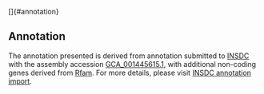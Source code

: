 []{#annotation}

Annotation
----------

The annotation presented is derived from annotation submitted to
[INSDC](http://www.insdc.org) with the assembly accession
[GCA\_001445615.1](http://www.ebi.ac.uk/ena/data/view/GCA_001445615.1),
with additional non-coding genes derived from
[Rfam](http://rfam.xfam.org/). For more details, please visit [INSDC
annotation
import](http://ensemblgenomes.org/info/data/insdc_annotation).
